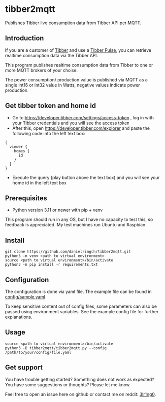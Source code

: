 # tibber2mqtt
Publishes Tibber live consumption data from Tibber API per MQTT.

## Introduction

If you are a customer of [Tibber](https://tibber.com/) and use a [Tibber Pulse](https://tibber.com/de/pulse), you can retrieve realtime consumption data via the Tibber API.

This program publishes realtime consumption data from Tibber to one or more MQTT brokers of your choise.

The power consumption/ production value is published via MQTT as a single int16 or int32 value in Watts, negative values indicate power production.

## Get tibber token and home id

* Go to https://developer.tibber.com/settings/access-token , log in with your Tibber credentials and you will see the access token
* After this, open https://developer.tibber.com/explorer and paste the following code into the left text box:
```
{
  viewer {
    homes {
      id
    }
  }
}
```
* Execute the query (play button above the text box) and you will see your home id in the left text box

## **Prerequisites**

- Python version 3.11 or newer with pip + venv

This program should run in any OS, but I have no capacity to test this, so feedback is appreciated. My test machines run Ubuntu and Raspbian.

## **Install**

```
git clone https://github.com/danielringch/tibber2mqtt.git
python3 -m venv <path to virtual environment>
source <path to virtual environment>/bin/activate
python3 -m pip install -r requirements.txt
```

## **Configuration**

The configuration is done via yaml file. The example file can be found in [config/sample.yaml](config/sample.yaml)

To keep sensitive content out of config files, some parameters can also be passed using environment variables. See the example config file for further explanations.

## **Usage**

```
source <path to virtual environment>/bin/activate
python3 -B tibber2mqtt/tibber2mqtt.py --config /path/to/your/config/file.yaml
```

## **Get support**

You have trouble getting started? Something does not work as expected? You have some suggestions or thoughts? Please let me know.

Feel free to open an issue here on github or contact me on reddit: [3lr1ng0](https://www.reddit.com/user/3lr1ng0).
